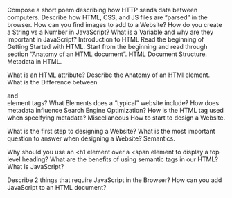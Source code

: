 Compose a short poem describing how HTTP sends data between computers.
Describe how HTML, CSS, and JS files are “parsed” in the browser.
How can you find images to add to a Website?
How do you create a String vs a Number in JavaScript?
What is a Variable and why are they important in JavaScript?
Introduction to HTML
Read the beginning of Getting Started with HTML. Start from the beginning and read through section “Anatomy of an HTML document”.
HTML Document Structure.
Metadata in HTML.

What is an HTML attribute?
Describe the Anatomy of an HTMl element.
What is the Difference between <article> and <section> element tags?
What Elements does a “typical” website include?
How does metadata influence Search Engine Optimization?
How is the <meta> HTML tag used when specifying metadata?
Miscellaneous
How to start to design a Website.

What is the first step to designing a Website?
What is the most important question to answer when designing a Website?
Semantics.

Why should you use an <h1 element over a <span element to display a top level heading?
What are the benefits of using semantic tags in our HTML?
What is JavaScript?

Describe 2 things that require JavaScript in the Browser?
How can you add JavaScript to an HTML document?

